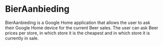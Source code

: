 # BierAanbieding
BierAanbieding is a Google Home application that allows the user to ask their Google Home device for the current Beer sales. The user can ask Beer prices per store, in which store it is the cheapest and in which store it is currently in sale.
